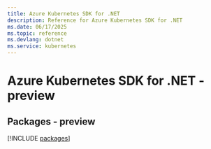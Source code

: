 ```yaml
---
title: Azure Kubernetes SDK for .NET
description: Reference for Azure Kubernetes SDK for .NET
ms.date: 06/17/2025
ms.topic: reference
ms.devlang: dotnet
ms.service: kubernetes
---
```

# Azure Kubernetes SDK for .NET - preview
## Packages - preview
[!INCLUDE [packages](kubernetes-index.md)]